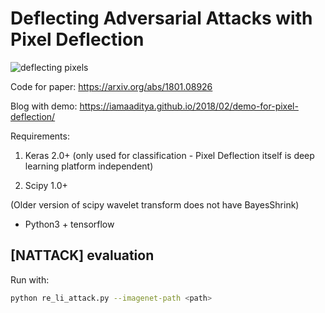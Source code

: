 # Deflecting Adversarial Attacks with Pixel Deflection

![deflecting pixels](https://i.imgur.com/BhxmVwx.png)

Code for paper: https://arxiv.org/abs/1801.08926 

Blog with demo: https://iamaaditya.github.io/2018/02/demo-for-pixel-deflection/

Requirements:

1. Keras 2.0+
(only used for classification - Pixel Deflection itself is deep learning platform independent) 

2. Scipy 1.0+

(Older version of scipy wavelet transform does not have BayesShrink)

* Python3 + tensorflow

## [NATTACK] evaluation

Run with:

```bash
python re_li_attack.py --imagenet-path <path>
````
